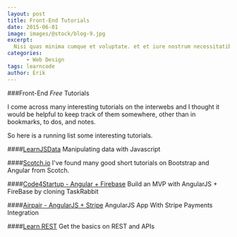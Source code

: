 ```yaml
---
layout: post
title: Front-End Tutorials
date: 2015-06-01
image: images/@stock/blog-9.jpg
excerpt:
  Nisi quas minima cumque et voluptate. et et iure nostrum necessitatibus et ipsam sed doloribus ab odio. voluptates velit et quaerat qui
categories:
      - Web Design
tags: learncode
author: Erik
---
```


###Front-End *Free* Tutorials

I come across many interesting tutorials on the interwebs and I thought it would be helpful to keep track of them somewhere, other than in bookmarks, to dos, and notes.

So here is a running list some interesting tutorials.

####[LearnJSData](http://learnjsdata.com/)
Manipulating data with Javascript

####[Scotch.io](http://www.scotch.io/)
I've found many good short tutorials on Bootstrap and Angular from Scotch.

####[Code4Startup - Angular + Firebase](https://code4startup.com/projects/ninja-learn-angularjs-firebase-by-cloning-udemy)
Build an MVP with AngularJS + FireBase by cloning TaskRabbit

####[Airpair - AngularJS + Stripe](https://www.airpair.com/javascript/integrating-stripe-into-angular-app)
AngularJS App With Stripe Payments Integration

####[Learn REST](http://rest.elkstein.org/)
Get the basics on REST and APIs
